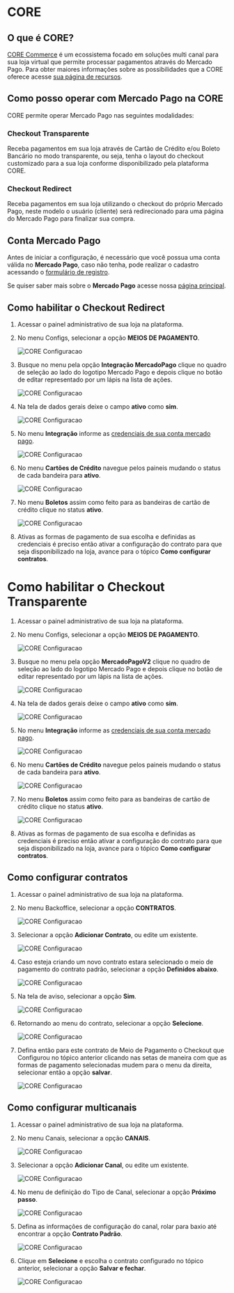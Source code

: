 # CORE

## O que é CORE?

[CORE Commerce](http://www.plataformacore.com.br) é um ecossistema focado em soluções multi canal para sua loja virtual que permite processar pagamentos através do Mercado Pago.
Para obter maiores informações sobre as possibilidades que a CORE oferece acesse [sua página de recursos](http://www.plataformacore.com.br/recursos/).

## Como posso operar com Mercado Pago na CORE

CORE permite operar Mercado Pago nas seguintes modalidades:

### Checkout Transparente

Receba pagamentos em sua loja através de Cartão de Crédito e/ou Boleto Bancário no modo transparente, ou seja, tenha o layout do checkout customizado para a sua loja conforme disponibilizado pela plataforma CORE.

### Checkout Redirect

Receba pagamentos em sua loja utilizando o checkout do próprio Mercado Pago, neste modelo o usuário (cliente) será redirecionado para uma página do Mercado Pago para finalizar sua compra.

## Conta Mercado Pago

Antes de iniciar a configuração, é necessário que você possua uma conta válida no **Mercado Pago**, caso não tenha, pode realizar o cadastro acessando o [formulário de registro](https://www.mercadopago.com.br/registration-mp?mode=mp).

Se quiser saber mais sobre o **Mercado Pago** acesse nossa [página principal](https://www.mercadopago.com.br/).

## Como habilitar o Checkout Redirect

1. Acessar o painel administrativo de sua loja na plataforma.

2. No menu Configs, selecionar a opção **MEIOS DE PAGAMENTO**.

    ![CORE Configuracao](/images/core1.png)

3. Busque no menu pela opção **Integração MercadoPago** clique no quadro de seleção ao lado do logotipo Mercado Pago e depois clique no botão de editar representado por um lápis na lista de ações.

    ![CORE Configuracao](/images/core19.png)

4. Na tela de dados gerais deixe o campo **ativo** como **sim**.

    ![CORE Configuracao](/images/core3.png)


5. No menu **Integração** informe as [credenciais de sua conta mercado pago](https://www.mercadopago.com/mlb/account/credentials).

    ![CORE Configuracao](/images/core0.png)

6. No menu **Cartões de Crédito** navegue pelos paineis mudando o status de cada bandeira para **ativo**.

    ![CORE Configuracao](/images/core6.png)

7. No menu **Boletos** assim como feito para as bandeiras de cartão de crédito clique no status **ativo**.

    ![CORE Configuracao](/images/core7.png)

8. Ativas as formas de pagamento de sua escolha e definidas as credenciais é preciso então ativar a configuração do contrato para que seja disponibilizado na loja, avance para o tópico **Como configurar contratos**.

# Como habilitar o Checkout Transparente

1. Acessar o painel administrativo de sua loja na plataforma.

2. No menu Configs, selecionar a opção **MEIOS DE PAGAMENTO**.

    ![CORE Configuracao](/images/core1.png)

3. Busque no menu pela opção **MercadoPagoV2** clique no quadro de seleção ao lado do logotipo Mercado Pago e depois clique no botão de editar representado por um lápis na lista de ações.

    ![CORE Configuracao](/images/core2.png)

4. Na tela de dados gerais deixe o campo **ativo** como **sim**.

    ![CORE Configuracao](/images/core4.png)


5. No menu **Integração** informe as [credenciais de sua conta mercado pago](https://www.mercadopago.com/mlb/account/credentials).

    ![CORE Configuracao](/images/core5.png)

6. No menu **Cartões de Crédito** navegue pelos paineis mudando o status de cada bandeira para **ativo**.

    ![CORE Configuracao](/images/core6.png)

7. No menu **Boletos** assim como feito para as bandeiras de cartão de crédito clique no status **ativo**.

    ![CORE Configuracao](/images/core7.png)

8. Ativas as formas de pagamento de sua escolha e definidas as credenciais é preciso então ativar a configuração do contrato para que seja disponibilizado na loja, avance para o tópico **Como configurar contratos**.

## Como configurar contratos

1. Acessar o painel administrativo de sua loja na plataforma.

2. No menu Backoffice, selecionar a opção **CONTRATOS**.

    ![CORE Configuracao](/images/core8.png)

3. Selecionar a opção **Adicionar Contrato**, ou edite um existente.

    ![CORE Configuracao](/images/core9.png)

4. Caso esteja criando um novo contrato estara selecionado o meio de pagamento do contrato padrão, selecionar a opção **Definidos abaixo**.

    ![CORE Configuracao](/images/core10.png)

5. Na tela de aviso, selecionar a opção **Sim**.

    ![CORE Configuracao](/images/core11.png)

6. Retornando ao menu do contrato, selecionar a opção **Selecione**.

    ![CORE Configuracao](/images/core12.png)    

7. Defina então para este contrato de Meio de Pagamento o Checkout que Configurou no tópico anterior clicando nas setas de maneira com que as formas de pagamento selecionadas mudem para o menu da direita, selecionar então a opção **salvar**.

    ![CORE Configuracao](/images/core13.png)    

## Como configurar multicanais

1. Acessar o painel administrativo de sua loja na plataforma.

2. No menu Canais, selecionar a opção **CANAIS**.

    ![CORE Configuracao](/images/core14.png)

3.  Selecionar a opção **Adicionar Canal**, ou edite um existente.

    ![CORE Configuracao](/images/core15.png) 

4. No menu de definição do Tipo de Canal, selecionar a opção **Próximo passo**.

    ![CORE Configuracao](/images/core16.png)

5. Defina as informações de configuração do canal, rolar para baxio até encontrar a opção **Contrato Padrão**.

    ![CORE Configuracao](/images/core17.png) 

6. Clique em **Selecione** e escolha o contrato configurado no tópico anterior, selecionar a opção **Salvar e fechar**.

    ![CORE Configuracao](/images/core18.png)  